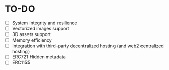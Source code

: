 # TO-DO

- [ ] System integrity and resilience
- [ ] Vectorized images support
- [ ] 3D assets support
- [ ] Memory efficiency
- [ ] Integration with third-party decentralized hosting (and web2 centralized hosting)
- [ ] ERC721 Hidden metadata
- [ ] ERC1155
